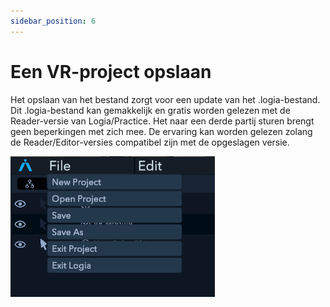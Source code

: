 ```yaml
---
sidebar_position: 6
---
```


# Een VR-project opslaan

Het opslaan van het bestand zorgt voor een update van het .logia-bestand.
Dit .logia-bestand kan gemakkelijk en gratis worden gelezen met de Reader-versie van Logia/Practice. Het naar een derde partij sturen brengt geen beperkingen met zich mee.
De ervaring kan worden gelezen zolang de Reader/Editor-versies compatibel zijn met de opgeslagen versie.

![Opslaan Menu](/img/save_menu.png)

